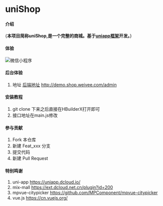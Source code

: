 # uniShop

#### 介绍
{**本项目简称uniShop,是一个完整的商城。基于[uniapp框架](https://uniapp.dcloud.io/)开发。**}

#### 体验
![微信小程序](https://images.gitee.com/uploads/images/2020/0415/215327_77d28dac_1588098.jpeg "微信小程序")

#### 后台体验
1.  地址 [后端地址](http://demo.shop.weivee.com/admin) http://demo.shop.weivee.com/admin

#### 安装教程

1.  git clone 下来之后直接在HBuilderX打开即可
2.  接口地址在main.js修改

#### 参与贡献

1.  Fork 本仓库
2.  新建 Feat_xxx 分支
3.  提交代码
4.  新建 Pull Request


#### 特别鸣谢

1.  uni-app https://uniapp.dcloud.io/
2.  mix-mall https://ext.dcloud.net.cn/plugin?id=200
3.  mpvue-citypicker https://github.com/MPComponent/mpvue-citypicker  
4.  vue.js https://cn.vuejs.org/
